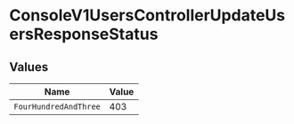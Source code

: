 # ConsoleV1UsersControllerUpdateUsersResponseStatus


## Values

| Name                  | Value                 |
| --------------------- | --------------------- |
| `FourHundredAndThree` | 403                   |